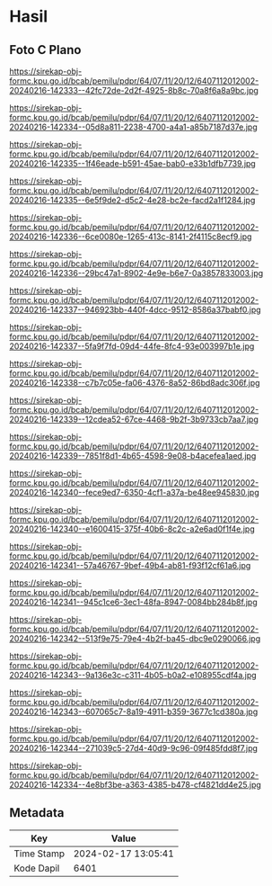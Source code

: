 # Hasil

## Foto C Plano

https://sirekap-obj-formc.kpu.go.id/bcab/pemilu/pdpr/64/07/11/20/12/6407112012002-20240216-142333--42fc72de-2d2f-4925-8b8c-70a8f6a8a9bc.jpg

https://sirekap-obj-formc.kpu.go.id/bcab/pemilu/pdpr/64/07/11/20/12/6407112012002-20240216-142334--05d8a811-2238-4700-a4a1-a85b7187d37e.jpg

https://sirekap-obj-formc.kpu.go.id/bcab/pemilu/pdpr/64/07/11/20/12/6407112012002-20240216-142335--1f46eade-b591-45ae-bab0-e33b1dfb7739.jpg

https://sirekap-obj-formc.kpu.go.id/bcab/pemilu/pdpr/64/07/11/20/12/6407112012002-20240216-142335--6e5f9de2-d5c2-4e28-bc2e-facd2a1f1284.jpg

https://sirekap-obj-formc.kpu.go.id/bcab/pemilu/pdpr/64/07/11/20/12/6407112012002-20240216-142336--6ce0080e-1265-413c-8141-2f4115c8ecf9.jpg

https://sirekap-obj-formc.kpu.go.id/bcab/pemilu/pdpr/64/07/11/20/12/6407112012002-20240216-142336--29bc47a1-8902-4e9e-b6e7-0a3857833003.jpg

https://sirekap-obj-formc.kpu.go.id/bcab/pemilu/pdpr/64/07/11/20/12/6407112012002-20240216-142337--946923bb-440f-4dcc-9512-8586a37babf0.jpg

https://sirekap-obj-formc.kpu.go.id/bcab/pemilu/pdpr/64/07/11/20/12/6407112012002-20240216-142337--5fa9f7fd-09d4-44fe-8fc4-93e003997b1e.jpg

https://sirekap-obj-formc.kpu.go.id/bcab/pemilu/pdpr/64/07/11/20/12/6407112012002-20240216-142338--c7b7c05e-fa06-4376-8a52-86bd8adc306f.jpg

https://sirekap-obj-formc.kpu.go.id/bcab/pemilu/pdpr/64/07/11/20/12/6407112012002-20240216-142339--12cdea52-67ce-4468-9b2f-3b9733cb7aa7.jpg

https://sirekap-obj-formc.kpu.go.id/bcab/pemilu/pdpr/64/07/11/20/12/6407112012002-20240216-142339--7851f8d1-4b65-4598-9e08-b4acefea1aed.jpg

https://sirekap-obj-formc.kpu.go.id/bcab/pemilu/pdpr/64/07/11/20/12/6407112012002-20240216-142340--fece9ed7-6350-4cf1-a37a-be48ee945830.jpg

https://sirekap-obj-formc.kpu.go.id/bcab/pemilu/pdpr/64/07/11/20/12/6407112012002-20240216-142340--e1600415-375f-40b6-8c2c-a2e6ad0f1f4e.jpg

https://sirekap-obj-formc.kpu.go.id/bcab/pemilu/pdpr/64/07/11/20/12/6407112012002-20240216-142341--57a46767-9bef-49b4-ab81-f93f12cf61a6.jpg

https://sirekap-obj-formc.kpu.go.id/bcab/pemilu/pdpr/64/07/11/20/12/6407112012002-20240216-142341--945c1ce6-3ec1-48fa-8947-0084bb284b8f.jpg

https://sirekap-obj-formc.kpu.go.id/bcab/pemilu/pdpr/64/07/11/20/12/6407112012002-20240216-142342--513f9e75-79e4-4b2f-ba45-dbc9e0290066.jpg

https://sirekap-obj-formc.kpu.go.id/bcab/pemilu/pdpr/64/07/11/20/12/6407112012002-20240216-142343--9a136e3c-c311-4b05-b0a2-e108955cdf4a.jpg

https://sirekap-obj-formc.kpu.go.id/bcab/pemilu/pdpr/64/07/11/20/12/6407112012002-20240216-142343--607065c7-8a19-4911-b359-3677c1cd380a.jpg

https://sirekap-obj-formc.kpu.go.id/bcab/pemilu/pdpr/64/07/11/20/12/6407112012002-20240216-142344--271039c5-27d4-40d9-9c96-09f485fdd8f7.jpg

https://sirekap-obj-formc.kpu.go.id/bcab/pemilu/pdpr/64/07/11/20/12/6407112012002-20240216-142334--4e8bf3be-a363-4385-b478-cf4821dd4e25.jpg


## Metadata

| Key        | Value               |
| ---------- | ------------------- |
| Time Stamp | 2024-02-17 13:05:41 |
| Kode Dapil | 6401                |



